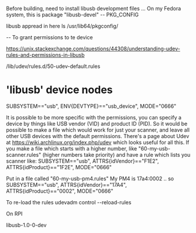 
Before building, need to install libusb development files ...
On my Fedora system, this is package "libusb-devel"
    -- PKG_CONFIG

libusb appread in here
ls /usr/lib64/pkgconfig/

-- To grant permissions to te device

https://unix.stackexchange.com/questions/44308/understanding-udev-rules-and-permissions-in-libusb


/lib/udev/rules.d/50-udev-default.rules

# 'libusb' device nodes
SUBSYSTEM=="usb", ENV{DEVTYPE}=="usb_device", MODE="0666"

It is possible to be more specific with the permissions, you can specify a device by things like USB vendor (VID) and product ID (PID). So it would be possible to make a file which would work for just your scanner, and leave all other USB devices with the default permissions. There's a page about Udev at https://wiki.archlinux.org/index.php/udev which looks useful for all this. If you make a file which starts with a higher number, like "60-my-usb-scanner.rules" (higher numbers take priority) and have a rule which lists you scanner like:
SUBSYSTEM=="usb", ATTRS{idVendor}=="F1E2", ATTRS{idProduct}=="1F2E", MODE="0666"

Put in a file called "60-my-usb-pm4.rules"
My PM4 is 17a4:0002 .. so 
SUBSYSTEM=="usb", ATTRS{idVendor}=="17A4", ATTRS{idProduct}=="0002", MODE="0666"

To re-load the rules
udevadm control --reload-rules

On RPI

libusb-1.0-0-dev